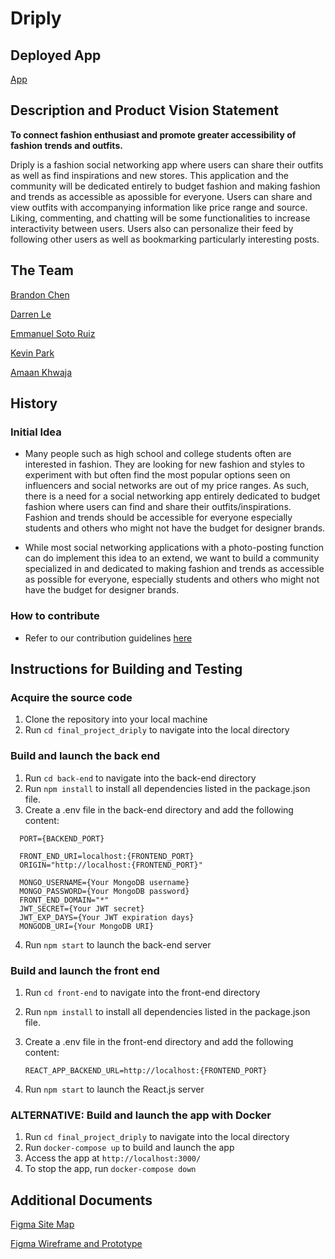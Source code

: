 # Driply

## Deployed App

[App](http://157.245.250.208:3000/)

## Description and Product Vision Statement

**To connect fashion enthusiast and promote greater accessibility of fashion trends and outfits.**

Driply is a fashion social networking app where users can share their outfits as well as find inspirations and new stores. This application and the community will be dedicated entirely to budget fashion and making fashion and trends as accessible as apossible for everyone. Users can share and view outfits with accompanying information like price range and source. Liking, commenting, and chatting will be some functionalities to increase interactivity between users. Users also can personalize their feed by following other users as well as bookmarking particularly interesting posts.

## The Team

[Brandon Chen](https://github.com/b-chen00)

[Darren Le](https://github.com/DarrenLe20)

[Emmanuel Soto Ruiz](https://github.com/MannySotoRuiz)

[Kevin Park](https://github.com/kevincwpark)

[Amaan Khwaja](https://github.com/Amaanmkhwaja)

## History

### Initial Idea

- Many people such as high school and college students often are interested in fashion. They are looking for new fashion and styles to experiment with but often find the most popular options seen on influencers and social networks are out of my price ranges. As such, there is a need for a social networking app entirely dedicated to budget fashion where users can find and share their outfits/inspirations. Fashion and trends should be accessible for everyone especially students and others who might not have the budget for designer brands.

- While most social networking applications with a photo-posting function can do implement this idea to an extend, we want to build a community specialized in and dedicated to making fashion and trends as accessible as possible for everyone, especially students and others who might not have the budget for designer brands.

### How to contribute

- Refer to our contribution guidelines [here](./CONTRIBUTING.md)

## Instructions for Building and Testing

### Acquire the source code

1. Clone the repository into your local machine
2. Run ```cd final_project_driply``` to navigate into the local directory

### Build and launch the back end

1. Run ```cd back-end``` to navigate into the back-end directory
2. Run ```npm install``` to install all dependencies listed in the package.json file.
3. Create a .env file in the back-end directory and add the following content:

```
  PORT={BACKEND_PORT}

  FRONT_END_URI=localhost:{FRONTEND_PORT}
  ORIGIN="http://localhost:{FRONTEND_PORT}"

  MONGO_USERNAME={Your MongoDB username}
  MONGO_PASSWORD={Your MongoDB password}
  FRONT_END_DOMAIN="*"
  JWT_SECRET={Your JWT secret}
  JWT_EXP_DAYS={Your JWT expiration days}
  MONGODB_URI={Your MongoDB URI}
  ```

4. Run ```npm start``` to launch the back-end server

### Build and launch the front end

1. Run ```cd front-end``` to navigate into the front-end directory
2. Run ```npm install``` to install all dependencies listed in the package.json file.
3. Create a .env file in the front-end directory and add the following content:

    ```REACT_APP_BACKEND_URL=http://localhost:{FRONTEND_PORT}```

4. Run ```npm start``` to launch the React.js server

### ALTERNATIVE: Build and launch the app with Docker

1. Run ```cd final_project_driply``` to navigate into the local directory
2. Run ```docker-compose up``` to build and launch the app
3. Access the app at ```http://localhost:3000/```
4. To stop the app, run ```docker-compose down```

## Additional Documents

[Figma Site Map](https://www.figma.com/file/GDSuo2aF4WtsP4yC0udytx/Driply-Site-Map?node-id=0%3A1&t=xS0gTKp5Jl3fxWuG-1)

[Figma Wireframe and Prototype](https://www.figma.com/file/K1GxXaFQa89F1rCprwuhIf/Driply?node-id=0%3A1&t=r2VuqVoeON8Y47Tl-0)
